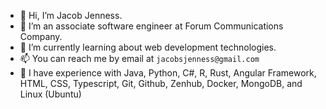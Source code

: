 - 👋 Hi, I’m Jacob Jenness.
- 👀 I’m an associate software engineer at Forum Communications Company.
- 🌱 I’m currently learning about web development technologies.
- 📫 You can reach me by email at `jacobsjenness@gmail.com` 
- 🔧 I have experience with Java, Python, C#, R, Rust, Angular Framework, HTML, CSS, Typescript, Git, Github, Zenhub, Docker, MongoDB, and Linux (Ubuntu)
